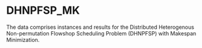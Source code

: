 # DHNPFSP_MK
The data comprises instances and results for the Distributed Heterogenous Non-permutation Flowshop Scheduling Problem (DHNPFSP) with Makespan Minimization. 
